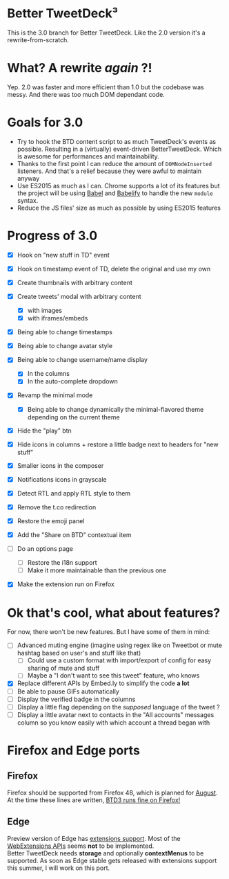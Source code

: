 # Better TweetDeck³

This is the 3.0 branch for Better TweetDeck. Like the 2.0 version it's a rewrite-from-scratch.

# What? A rewrite _again_ ?!

Yep. 2.0 was faster and more efficient than 1.0 but the codebase was messy. And there was too much DOM dependant code.

# Goals for 3.0

- Try to hook the BTD content script to as much TweetDeck's events as possible. Resulting in a (virtually) event-driven BetterTweetDeck. Which is awesome for performances and maintainability.
- Thanks to the first point I can reduce the amount of `DOMNodeInserted` listeners. And that's a relief because they were awful to maintain anyway
- Use ES2015 as much as I can. Chrome supports a lot of its features but the project will be using [Babel](http://babeljs.io) and [Babelify](https://github.com/babel/babelify) to handle the new `module` syntax.
- Reduce the JS files' size as much as possible by using ES2015 features

# Progress of 3.0

- [x] Hook on "new stuff in TD" event
- [x] Hook on timestamp event of TD, delete the original and use my own
- [x] Create thumbnails with arbitrary content
- [x] Create tweets' modal with arbitrary content
  - [x] with images
  - [x] with iframes/embeds
- [x] Being able to change timestamps
- [x] Being able to change avatar style
- [x] Being able to change username/name display
    - [x] In the columns
    - [x] In the auto-complete dropdown
- [x] Revamp the minimal mode
    - [x] Being able to change dynamically the minimal-flavored theme depending on the current theme
- [x] Hide the "play" btn
- [x] Hide icons in columns + restore a little badge next to headers for "new stuff"
- [x] Smaller icons in the composer
- [x] Notifications icons in grayscale
- [x] Detect RTL and apply RTL style to them
- [x] Remove the t.co redirection
- [x] Restore the emoji panel
- [x] Add the "Share on BTD" contextual item
- [ ] Do an options page
    - [ ] Restore the i18n support
    - [ ] Make it more maintainable than the previous one
- [x] Make the extension run on Firefox


# Ok that's cool, what about features?

For now, there won't be new features. But I have some of them in mind:

- [ ] Advanced muting engine (imagine using regex like on Tweetbot or mute hashtag based on user's and stuff like that)
  - [ ] Could use a custom format with import/export of config for easy sharing of mute and stuff
  - [ ] Maybe a "I don't want to see this tweet" feature, who knows
- [x] Replace different APIs by Embed.ly to simplify the code **a lot**
- [ ] Be able to pause GIFs automatically
- [ ] Display the verified badge in the columns
- [ ] Display a little flag depending on the _supposed_ language of the tweet ?
- [ ] Display a little avatar next to contacts in the "All accounts" messages column so you know easily with which account a thread began with

# Firefox and Edge ports

## Firefox

Firefox should be supported from Firefox 48, which is planned for [August](https://wiki.mozilla.org/RapidRelease/Calendar). At the time these lines are written, [BTD3 runs fine on Firefox!](https://twitter.com/BetterTDeck/status/731742829836304384)

## Edge

Preview version of Edge has [extensions support](https://blogs.windows.com/msedgedev/2016/03/17/preview-extensions/). Most of the [WebExtensions APIs](https://developer.microsoft.com/en-us/microsoft-edge/platform/documentation/extensions/extension-api-roadmap/) seems **not** to be implemented.     
Better TweetDeck needs **storage** and optionally **contextMenus** to be supported. As soon as Edge stable gets released with extensions support this summer, I will work on this port.

